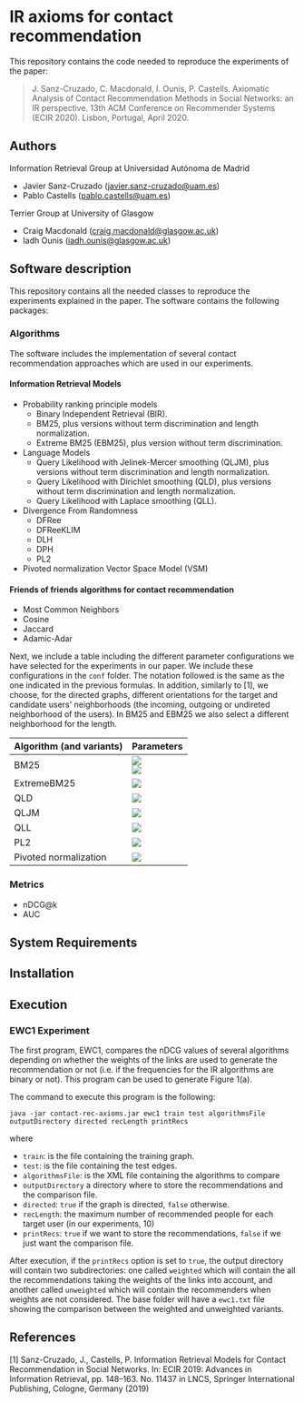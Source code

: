 # IR axioms for contact recommendation
This repository contains the code needed to reproduce the experiments of the paper:

> J. Sanz-Cruzado, C. Macdonald, I. Ounis, P. Castells. Axiomatic Analysis of Contact Recommendation Methods in Social Networks: an IR perspective. 13th ACM Conference on Recommender Systems (ECIR 2020). Lisbon, Portugal, April 2020.

## Authors
Information Retrieval Group at Universidad Autónoma de Madrid
- Javier Sanz-Cruzado (javier.sanz-cruzado@uam.es)
- Pablo Castells (pablo.castells@uam.es)

Terrier Group at University of Glasgow
- Craig Macdonald (craig.macdonald@glasgow.ac.uk)
- Iadh Ounis (iadh.ounis@glasgow.ac.uk)

## Software description
This repository contains all the needed classes to reproduce the experiments explained in the paper. The software contains the following packages:

### Algorithms
The software includes the implementation of several contact recommendation approaches which are used in our experiments.

#### Information Retrieval Models
* Probability ranking principle models
    * Binary Independent Retrieval (BIR).
    * BM25, plus versions without term discrimination and length normalization.
    * Extreme BM25 (EBM25), plus version without term discrimination.
* Language Models
    * Query Likelihood with Jelinek-Mercer smoothing (QLJM), plus versions without term discrimination and length normalization.
    * Query Likelihood with Dirichlet smoothing (QLD), plus versions without term discrimination and length normalization.
    * Query Likelihood with Laplace smoothing (QLL).
* Divergence From Randomness
    * DFRee
    * DFReeKLIM
    * DLH
    * DPH
    * PL2
* Pivoted normalization Vector Space Model (VSM)

#### Friends of friends algorithms for contact recommendation
* Most Common Neighbors
* Cosine
* Jaccard
* Adamic-Adar

Next, we include a table including the different parameter configurations we have selected for the experiments in our paper. 
We include these configurations in the `conf` folder. The notation followed is the same as the one indicated in the previous 
formulas. In addition, similarly to [1], we choose, for the directed graphs, different orientations for the target and candidate
users' neighborhoods (the incoming, outgoing or undireted neighborhood of the users). In BM25 and EBM25 we also select
a different neighborhood for the length.

| Algorithm (and variants) | Parameters |
| --- | --- |
| BM25 | <img src="https://latex.codecogs.com/gif.latex?b%20\in%20\{%200.1,0.2,0.3,...,0.8,0.9,0.999,1.0%20\}" /> <br> <img src="https://latex.codecogs.com/gif.latex?k%20\in%20\{%200.001,0.01,0.1,1,10,100,1000%20\}" /> |
| ExtremeBM25 | <img src="https://latex.codecogs.com/gif.latex?b%20\in%20\{%200.1,0.2,0.3,...,0.8,0.9,0.999,1.0%20\}" /> |
| QLD | <img src="https://latex.codecogs.com/gif.latex?\mu%20\in%20\{%200.001,0.01,0.1,1,10,100,1000%20\}" /> |
| QLJM | <img src="https://latex.codecogs.com/gif.latex?\lambda%20\in%20\{%200.1,0.2,0.3,...,0.8,0.9,0.999,1.0%20\}" /> |
| QLL | <img src="https://latex.codecogs.com/gif.latex?\gamma%20\in%20\{%200.001,0.01,0.1,1,10,100,1000%20\}" /> |
| PL2 | <img src="https://latex.codecogs.com/gif.latex?c%20\in%20\{%200.001,0.01,0.1,1,10,100,1000%20\}" /> |
| Pivoted normalization |  <img src="https://latex.codecogs.com/gif.latex?\alpha%20\in%20\{%200.1,0.2,0.3,...,0.8,0.9,0.999,1.0%20\}" /> |

### Metrics
- nDCG@k
- AUC


## System Requirements

## Installation

## Execution

### EWC1 Experiment
The first program, EWC1, compares the nDCG values of several algorithms depending on whether the weights of the links are used to generate
the recommendation or not (i.e. if the frequencies for the IR algorithms are binary or not). This program can be used to generate
Figure 1(a).

The command to execute this program is the following:
```
java -jar contact-rec-axioms.jar ewc1 train test algorithmsFile outputDirectory directed recLength printRecs
```
where
* `train`: is the file containing the training graph.
* `test`: is the file containing the test edges.
* `algorithmsFile`: is the XML file containing the algorithms to compare
* `outputDirectory` a directory where to store the recommendations and the comparison file.
* `directed`: `true` if the graph is directed, `false` otherwise.
* `recLength`: the maximum number of recommended people for each target user (in our experiments, 10)
* `printRecs`: `true` if we want to store the recommendations, `false` if we just want the comparison file.

After execution, if the `printRecs` option is set to `true`, the output directory will contain two subdirectories: one called `weighted` which will 
contain the all the recommendations taking the weights of the links into account, and another called `unweighted` which 
will contain the recommenders when weights are not considered. The base folder will have a `ewc1.txt` file showing the comparison between
the weighted and unweighted variants. 
## References
[1] Sanz-Cruzado, J., Castells, P.  Information Retrieval Models for Contact Recommendation in Social Networks. 
In: ECIR 2019: Advances in Information Retrieval, pp. 148–163. No. 11437 in LNCS, 
Springer International Publishing, Cologne, Germany (2019)
